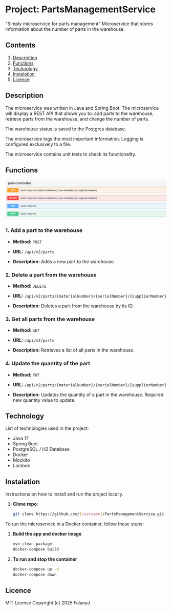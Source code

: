 
# Project: PartsManagementService

"Simply microservice for parts management"
Microservice that stores information about the number of parts in the warehouse. 

## Contents

1. [Description](#description)
2. [Functions](#functions)
3. [Technology](#technology)
4. [Instalation](#instalation)
5. [Licence](#licence)

## Description

The microservice was written in Java and Spring Boot.  The microservice will display a REST API that allows you to: add parts to the warehouse, retrieve parts from the warehouse, and change the number of parts.  

The warehouse status is saved to the Postgres database.

The microservice logs the most important information. Logging is configured exclusively to a file. 

The microservice contains unit tests to check its functionality.

## Functions

![swagger partContr](assets/images/partContrSwagger.png)

### 1. **Add a part to the warehouse**

-   **Method:** `POST`
    
-   **URL:** `/api/v2/parts`

-   **Description:** Adds a new part to the warehouse.

### 2. **Delete a part from the warehouse**

-   **Method:** `DELETE`
    
-   **URL:** `/api/v2/parts/{materialNumber}/{serialNumber}/{supplierNumber}`

-   **Description:** Deletes a part from the warehouse by its ID.

### 3. **Get all parts from the warehouse**

-   **Method:** `GET`
    
-   **URL:** `/api/v2/parts`

-   **Description:** Retrieves a list of all parts in the warehouse.

### 4. **Update the quantity of the part**

-   **Method:** `PUT`
    
-   **URL:** `/api/v2/parts/{materialNumber}/{serialNumber}/{supplierNumber}`

-   **Description:** Updates the quantity of a part in the warehouse. Required new quantity value to update. 

## Technology

List of technologies used in the project:
- Java 17
- Spring Boot
- PostgreSQL / H2 Database
- Docker
- Mockito
- Lombok

## Instalation

Instructions on how to install and run the project locally.

1. **Clone repo**:
   ```bash
   git clone https://github.com/[username]/PartsManagementService.git

To run the microservice in a Docker container, follow these steps:

1. **Build the app and docker image**
   ```bash
   mvn clean package
   docker-compose build
   
 2. **To run and stop the container**
    ```bash
    docker-compose up -d
    docker-compose down

## Licence

MIT License
Copyright (c) 2025 FalanaJ
